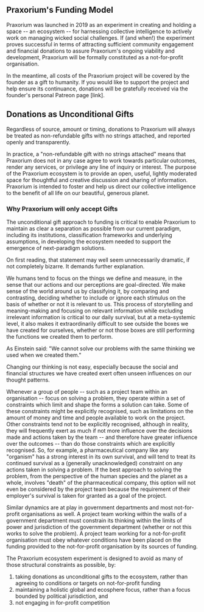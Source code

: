 ## Praxorium's Funding Model ## 

Praxorium was launched in 2019 as an experiment in creating and holding a space -- an ecosystem -- for harnessing collective intelligence to actively work on managing wicked social challenges. If (and when!) the experiment proves successful in terms of attracting sufficient community engagement and financial donations to assure Praxorium's ongoing viability and development, Praxorium will be formally constituted as a not-for-profit organisation. 

In the meantime, all costs of the Praxorium project will be covered by the founder as a gift to humanity. If you would like to support the project and help ensure its continuance, donations will be gratefully received via the founder's personal Patreon page [link].

## Donations as Unconditional Gifts ##

Regardless of source, amount or timing, donations to Praxorium will always be treated as non-refundable gifts with no strings attached, and reported openly and transparently. 

In practice, a "non-refundable gift with no strings attached" means that Praxorium does not in any case agree to work towards particular outcomes, render any services, or privilege any line of inquiry or interest. The purpose of the Praxorium ecosystem is to provide an open, useful, lightly moderated space for thoughtful and creative discussion and sharing of information. Praxorium is intended to foster and help us direct our collective intelligence to the benefit of all life on our beautiful, generous planet.

### Why Praxorium will only accept Gifts ###

The unconditional gift approach to funding is critical to enable Praxorium to maintain as clear a separation as possible from our current paradigm, including its institutions, classification frameworks and underlying assumptions, in developing the ecosystem needed to support the emergence of next-paradigm solutions. 

On first reading, that statement may well seem unnecessarily dramatic, if not completely bizarre. It demands further explanation.

We humans tend to focus on the things we define and measure, in the sense that our actions and our perceptions are goal-directed. We make sense of the world around us by classifying it, by comparing and contrasting, deciding whether to include or ignore each stimulus on the basis of whether or not it is relevant to us. This process of storytelling and meaning-making and focusing on relevant information while excluding irrelevant information is critical to our daily survival, but at a meta-systemic level, it also makes it extraordinarily difficult to see outside the boxes we have created for ourselves, whether or not those boxes are still performing the functions we created them to perform.

As Einstein said: "We cannot solve our problems with the same thinking we used when we created them."

Changing our thinking is not easy, especially because the social and financial structures we have created exert often unseen influences on our thought patterns. 

Whenever a group of people -- such as a project team within an organisation -- focus on solving a problem, they operate within a set of constraints which limit and shape the forms a solution can take. Some of these constraints might be explicitly recognised, such as limitations on the amount of money and time and people available to work on the project. Other constraints tend not to be explicitly recognised, although in reality, they will frequently exert as much if not more influence over the decisions made and actions taken by the team -- and therefore have greater influence over the outcomes -- than do those constraints which are explicitly recognised. So, for example, a pharmaceutical company like any "organism" has a strong interest in its own survival, and will tend to treat its continued survival as a (generally unacknowledged) constraint on any actions taken in solving a problem. If the best approach to solving the problem, from the perspective of the human species and the planet as a whole, involves "death" of the pharmaceutical company, this option will not even be considered by the project team because the requirement of their employer's survival is taken for granted as a goal of the project.

Similar dynamics are at play in government departments and most not-for-profit organisations as well. A project team working within the walls of a government department must constrain its thinking within the limits of power and jurisdiction of the government department (whether or not this works to solve the problem). A project team working for a not-for-profit organisation must obey whatever conditions have been placed on the funding provided to the not-for-profit organisation by its sources of funding.

The Praxorium ecosystem experiment is designed to avoid as many of those structural constraints as possible, by:

1. taking donations as unconditional gifts to the ecosystem, rather than agreeing to conditions or targets on not-for-profit funding
2. maintaining a holistic global and ecosphere focus, rather than a focus bounded by political jurisdiction, and 
3. not engaging in for-profit competition

